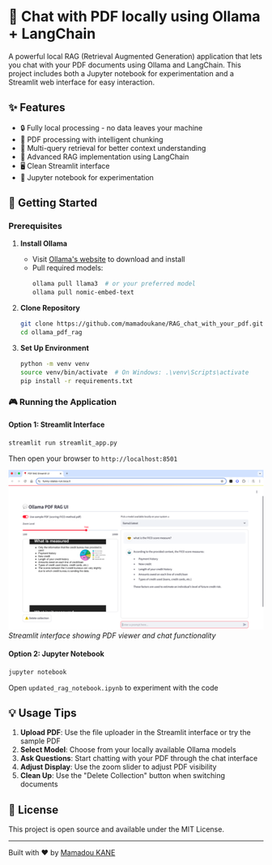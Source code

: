 # 🤖 Chat with PDF locally using Ollama + LangChain

A powerful local RAG (Retrieval Augmented Generation) application that lets you chat with your PDF documents using Ollama and LangChain. This project includes both a Jupyter notebook for experimentation and a Streamlit web interface for easy interaction.

## ✨ Features

- 🔒 Fully local processing - no data leaves your machine
- 📄 PDF processing with intelligent chunking
- 🧠 Multi-query retrieval for better context understanding
- 🎯 Advanced RAG implementation using LangChain
- 🖥️ Clean Streamlit interface
- 📓 Jupyter notebook for experimentation

## 🚀 Getting Started

### Prerequisites

1. **Install Ollama**

   - Visit [Ollama's website](https://ollama.ai) to download and install
   - Pull required models:
     ```bash
     ollama pull llama3  # or your preferred model
     ollama pull nomic-embed-text
     ```

2. **Clone Repository**

   ```bash
   git clone https://github.com/mamadoukane/RAG_chat_with_your_pdf.git
   cd ollama_pdf_rag
   ```

3. **Set Up Environment**
   ```bash
   python -m venv venv
   source venv/bin/activate  # On Windows: .\venv\Scripts\activate
   pip install -r requirements.txt
   ```

### 🎮 Running the Application

#### Option 1: Streamlit Interface

```bash
streamlit run streamlit_app.py
```

Then open your browser to `http://localhost:8501`

![Streamlit UI](st_app_ui.png)
_Streamlit interface showing PDF viewer and chat functionality_

#### Option 2: Jupyter Notebook

```bash
jupyter notebook
```

Open `updated_rag_notebook.ipynb` to experiment with the code

## 💡 Usage Tips

1. **Upload PDF**: Use the file uploader in the Streamlit interface or try the sample PDF
2. **Select Model**: Choose from your locally available Ollama models
3. **Ask Questions**: Start chatting with your PDF through the chat interface
4. **Adjust Display**: Use the zoom slider to adjust PDF visibility
5. **Clean Up**: Use the "Delete Collection" button when switching documents

## 📝 License

This project is open source and available under the MIT License.

---

Built with ❤️ by [Mamadou KANE](https://www.linkedin.com/in/kanemamadou/)
